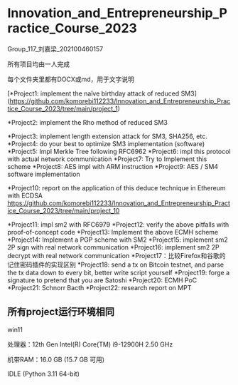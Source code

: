 # Innovation_and_Entrepreneurship_Practice_Course_2023
Group_117_刘嘉梁_202100460157

所有项目均由一人完成

每个文件夹里都有DOCX或md，用于文字说明

[*Project1: implement the naïve birthday attack of reduced SM3]
(https://github.com/komorebi112233/Innovation_and_Entrepreneurship_Practice_Course_2023/tree/main/project_1)

*Project2: implement the Rho method of reduced SM3

*Project3: implement length extension attack for SM3, SHA256, etc.
*Project4: do your best to optimize SM3 implementation (software)
*Project5: Impl Merkle Tree following RFC6962
*Project6: impl this protocol with actual network communication
*Project7: Try to Implement this scheme
*Project8: AES impl with ARM instruction
*Project9: AES / SM4 software implementation

*Project10: report on the application of this deduce technique in Ethereum with ECDSA
https://github.com/komorebi112233/Innovation_and_Entrepreneurship_Practice_Course_2023/tree/main/project_10

*Project11: impl sm2 with RFC6979
*Project12: verify the above pitfalls with proof-of-concept code
*Project13: Implement the above ECMH scheme
*Project14: Implement a PGP scheme with SM2
*Project15: implement sm2 2P sign with real network communication
*Project16: implement sm2 2P decrypt with real network communication
*Project17：比较Firefox和谷歌的记住密码插件的实现区别
*Project18: send a tx on Bitcoin testnet, and parse the tx data down to every bit, better write script yourself
*Project19: forge a signature to pretend that you are Satoshi
*Project20: ECMH PoC
*Project21: Schnorr Bacth
*Project22: research report on MPT

## 所有project运行环境相同

win11 

处理器：12th Gen Intel(R) Core(TM) i9-12900H   2.50 GHz

机带RAM：16.0 GB (15.7 GB 可用)

IDLE (Python 3.11 64-bit)
